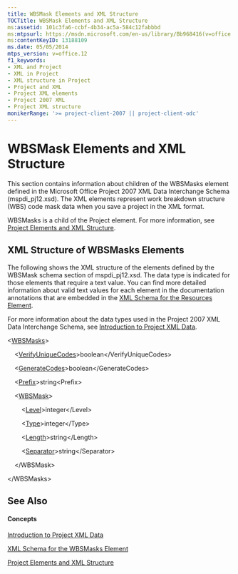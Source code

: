 ```yaml
---
title: WBSMask Elements and XML Structure
TOCTitle: WBSMask Elements and XML Structure
ms:assetid: 101c3fa6-ccbf-4b34-ac5a-584c12fabbbd
ms:mtpsurl: https://msdn.microsoft.com/en-us/library/Bb968416(v=office.12)
ms:contentKeyID: 13188109
ms.date: 05/05/2014
mtps_version: v=office.12
f1_keywords:
- XML and Project
- XML in Project
- XML structure in Project
- Project and XML
- Project XML elements
- Project 2007 XML
- Project XML structure
monikerRange: '>= project-client-2007 || project-client-odc'
---
```


# WBSMask Elements and XML Structure




This section contains information about children of the WBSMasks element defined in the Microsoft Office Project 2007 XML Data Interchange Schema (mspdi\_pj12.xsd). The XML elements represent work breakdown structure (WBS) code mask data when you save a project in the XML format.

WBSMasks is a child of the Project element. For more information, see [Project Elements and XML Structure](bb968439\(v=office.12\).md).

## XML Structure of WBSMasks Elements

The following shows the XML structure of the elements defined by the WBSMask schema section of mspdi\_pj12.xsd. The data type is indicated for those elements that require a text value. You can find more detailed information about valid text values for each element in the documentation annotations that are embedded in the [XML Schema for the Resources Element](bb968511\(v=office.12\).md).

For more information about the data types used in the Project 2007 XML Data Interchange Schema, see [Introduction to Project XML Data](bb968652\(v=office.12\).md).

\<[WBSMasks](bb968580\(v=office.12\).md)\>

    \<[VerifyUniqueCodes](bb968528\(v=office.12\).md)\>boolean\</VerifyUniqueCodes\>

    \<[GenerateCodes](bb968704\(v=office.12\).md)\>boolean\</GenerateCodes\>

    \<[Prefix](bb968516\(v=office.12\).md)\>string\<Prefix\>

    \<[WBSMask](bb968641\(v=office.12\).md)\>

        \<[Level](bb968635\(v=office.12\).md)\>integer\</Level\>

        \<[Type](bb968434\(v=office.12\).md)\>integer\</Type\>

        \<[Length](bb968526\(v=office.12\).md)\>string\</Length\>

        \<[Separator](bb968421\(v=office.12\).md)\>string\</Separator\>

    \</WBSMask\>

\</WBSMasks\>

## See Also

#### Concepts

[Introduction to Project XML Data](bb968652\(v=office.12\).md)

[XML Schema for the WBSMasks Element](bb968565\(v=office.12\).md)

[Project Elements and XML Structure](bb968439\(v=office.12\).md)

